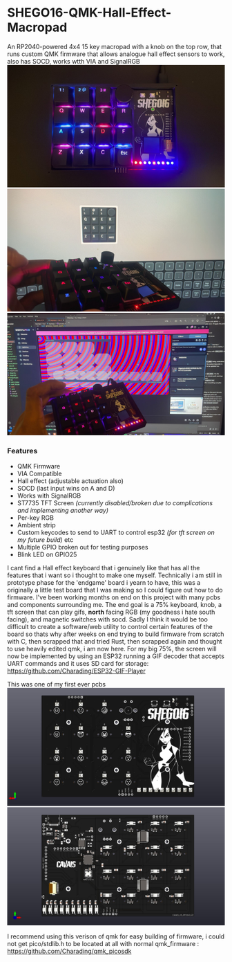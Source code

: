 # SHEGO16-QMK-Hall-Effect-Macropad
An RP2040-powered 4x4 15 key macropad with a knob on the top row, that runs custom QMK firmware that allows analogue hall effect sensors to work, also has SOCD, works wtth VIA and SignalRGB
![ Alt text](/images/shego16.jpg) ![ Alt text](/images/shego16-2.jpg) ![ Alt text](/images/shego16-3.jpg)

### Features
- QMK Firmware
- VIA Compatible
- Hall effect (adjustable actuation also)
- SOCD (last input wins on A and D)
- Works with SignalRGB
- ST7735 TFT Screen *(currently disabled/broken due to complications and implementing another way)*
- Per-key RGB
- Ambient strip
- Custom keycodes to send to UART to control esp32 *(for tft screen on my future build)* etc
- Multiple GPIO broken out for testing purposes
- Blink LED on GPIO25

I cant find a Hall effect keyboard that i genuinely like that has all the features that i want so i thought to make one myself. Technically i am still in prototype phase for the 'endgame' board i yearn to have, this was a originally a little test board that I was making so I could figure out how to do firmware. I've been working months on end on this project with many pcbs and components surrounding me. The end goal is a 75% keyboard, knob, a tft screen that can play gifs, **north** facing RGB (my goodness i hate south facing), and magnetic switches with socd. Sadly I think it would be too difficult to create a software/web utility to control certain features of the board so thats why after weeks on end trying to build firmware from scratch with C, then scrapped that and tried Rust, then scrapped again and thought to use heavily edited qmk, i am now here.
For my big 75%, the screen will now be implemented by using an ESP32 running a GIF decoder that accepts UART commands and it uses SD card for storage: https://github.com/Charading/ESP32-GIF-Player 


This was one of my first ever pcbs
![ Alt text](/images/shego16_pcb-front.jpg)
![ Alt text](/images/shego16_pcb-back.jpg)

I recommend using this verison of qmk for easy building of firmware, i could not get pico/stdlib.h to be located at all with normal qmk_firmware : https://github.com/Charading/qmk_picosdk
